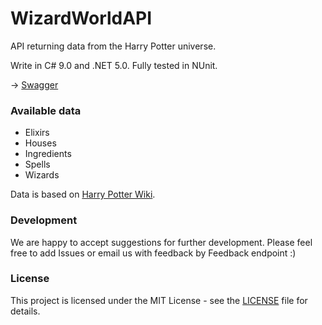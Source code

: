 # WizardWorldAPI

API returning data from the Harry Potter universe. 

Write in C# 9.0 and .NET 5.0. Fully tested in NUnit.

-> [Swagger](https://wizard-world-api.herokuapp.com/swagger/index.html)

### Available data
- Elixirs
- Houses
- Ingredients
- Spells 
- Wizards

Data is based on [Harry Potter Wiki](https://harrypotter.fandom.com/wiki/Main_Page).

### Development
We are happy to accept suggestions for further development. Please feel free to add Issues or email us with feedback by Feedback endpoint :)

### License
This project is licensed under the MIT License - see the [LICENSE](https://raw.githubusercontent.com/MossPiglets/MediatR.AspNet/develop/LICENSE) file for details.